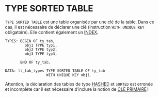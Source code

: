 # TYPE SORTED TABLE

`TYPE SORTED TABLE` est une table organisée par une clé de la table. Dans ce cas, il est nécessaire de déclarer une clé (instruction `WITH UNIQUE KEY` obligatoire). Elle contient également un [INDEX](../11_SQL/06_INDEX/01_Index.md).

```abap
TYPES: BEGIN OF ty_tab,
         obj1 TYPE typ1,
         obj2 TYPE typ2,
         obj3 TYPE typ3,
         . . .
       END OF ty_tab.

DATA: lt_tab_types TYPE SORTED TABLE OF ty_tab
                   WITH UNIQUE KEY obj1.
```

Attention, la déclaration des tables de type [HASHED](./04_Type_Hashed.md) et `SORTED` est erronée et incomplète car il est nécessaire d’inclure la notion de [CLE PRIMAIRE](./06_Primary_Key.md) !
